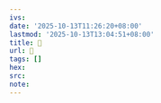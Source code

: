 ```yaml
---
ivs:
date: '2025-10-13T11:26:20+08:00'
lastmod: '2025-10-13T13:04:51+08:00'
title: 󰏪
url: 󰏪
tags: []
hex: 
src:
note:
---
```


